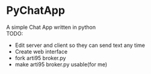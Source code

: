 PyChatApp
=========

A simple Chat App written in python<br>
TODO:<br>
- Edit server and client so they can send text any time<br>
- Create web interface<br>
- fork arti95 broker.py<br>
- make arti95 broker.py usable(for me)
